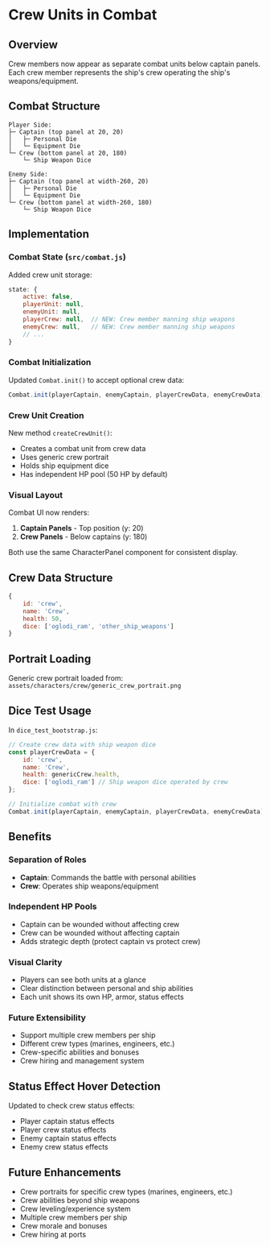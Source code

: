 # Crew Units in Combat

## Overview
Crew members now appear as separate combat units below captain panels. Each crew member represents the ship's crew operating the ship's weapons/equipment.

## Combat Structure
```
Player Side:
├─ Captain (top panel at 20, 20)
│   ├─ Personal Die
│   └─ Equipment Die
└─ Crew (bottom panel at 20, 180)
    └─ Ship Weapon Dice

Enemy Side:
├─ Captain (top panel at width-260, 20)
│   ├─ Personal Die
│   └─ Equipment Die
└─ Crew (bottom panel at width-260, 180)
    └─ Ship Weapon Dice
```

## Implementation

### Combat State (`src/combat.js`)
Added crew unit storage:
```javascript
state: {
    active: false,
    playerUnit: null,
    enemyUnit: null,
    playerCrew: null,  // NEW: Crew member manning ship weapons
    enemyCrew: null,   // NEW: Crew member manning ship weapons
    // ...
}
```

### Combat Initialization
Updated `Combat.init()` to accept optional crew data:
```javascript
Combat.init(playerCaptain, enemyCaptain, playerCrewData, enemyCrewData)
```

### Crew Unit Creation
New method `createCrewUnit()`:
- Creates a combat unit from crew data
- Uses generic crew portrait
- Holds ship equipment dice
- Has independent HP pool (50 HP by default)

### Visual Layout
Combat UI now renders:
1. **Captain Panels** - Top position (y: 20)
2. **Crew Panels** - Below captains (y: 180)

Both use the same CharacterPanel component for consistent display.

## Crew Data Structure
```javascript
{
    id: 'crew',
    name: 'Crew',
    health: 50,
    dice: ['oglodi_ram', 'other_ship_weapons']
}
```

## Portrait Loading
Generic crew portrait loaded from:
`assets/characters/crew/generic_crew_portrait.png`

## Dice Test Usage
In `dice_test_bootstrap.js`:
```javascript
// Create crew data with ship weapon dice
const playerCrewData = {
    id: 'crew',
    name: 'Crew',
    health: genericCrew.health,
    dice: ['oglodi_ram'] // Ship weapon dice operated by crew
};

// Initialize combat with crew
Combat.init(playerCaptain, enemyCaptain, playerCrewData, enemyCrewData);
```

## Benefits

### Separation of Roles
- **Captain**: Commands the battle with personal abilities
- **Crew**: Operates ship weapons/equipment

### Independent HP Pools
- Captain can be wounded without affecting crew
- Crew can be wounded without affecting captain
- Adds strategic depth (protect captain vs protect crew)

### Visual Clarity
- Players can see both units at a glance
- Clear distinction between personal and ship abilities
- Each unit shows its own HP, armor, status effects

### Future Extensibility
- Support multiple crew members per ship
- Different crew types (marines, engineers, etc.)
- Crew-specific abilities and bonuses
- Crew hiring and management system

## Status Effect Hover Detection
Updated to check crew status effects:
- Player captain status effects
- Player crew status effects
- Enemy captain status effects
- Enemy crew status effects

## Future Enhancements
- Crew portraits for specific crew types (marines, engineers, etc.)
- Crew abilities beyond ship weapons
- Crew leveling/experience system
- Multiple crew members per ship
- Crew morale and bonuses
- Crew hiring at ports

